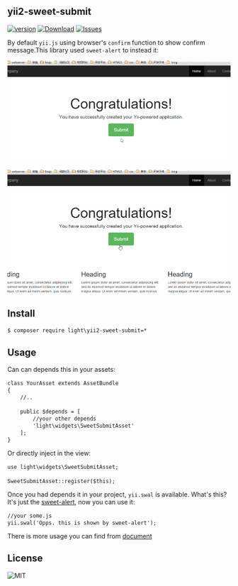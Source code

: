 yii2-sweet-submit
-----------
[![version](https://img.shields.io/packagist/v/light/yii2-sweet-submit.svg?style=flat-square)](https://packagist.org/packages/light/yii2-sweet-submit)
[![Download](https://img.shields.io/packagist/dd/light/yii2-sweet-submit.svg?style=flat-square)](https://packagist.org/packages/light/yii2-sweet-submit)
[![Issues](https://img.shields.io/github/issues/lichunqiang/yii2-sweet-submit.svg?style=flat-square)](https://github.com/lichunqiang/yii2-sweet-submit/issues)

By default `yii.js` using browser's `confirm` function to show confirm message.This library used `sweet-alert` to instead it:

![before](./media/before.gif)

![after](./media/after.gif)

## Install

```
$ composer require light\yii2-sweet-submit=*
```

## Usage

Can can depends this in your assets:

```
class YourAsset extends AssetBundle
{
    //..

    public $depends = [
        //your other depends
        'light\widgets\SweetSubmitAsset'
    ];
}
```

Or directly inject in the view:

```
use light\widgets\SweetSubmitAsset;

SweetSubmitAsset::register($this);
```

Once you had depends it in your project, `yii.swal` is available. What's this? It's just the [sweet-alert](), now you can use it:

```
//your some.js
yii.swal('Opps. this is shown by sweet-alert');
```

There is more usage you can find from [document]()

## License

![MIT](https://img.shields.io/badge/license-MIT-blue.svg?style=flat-square)
